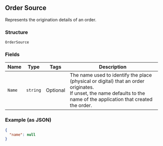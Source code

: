 ## Order Source

Represents the origination details of an order.

### Structure

`OrderSource`

### Fields

| Name | Type | Tags | Description |
|  --- | --- | --- | --- |
| `Name` | `string` | Optional | The name used to identify the place (physical or digital) that an order originates.<br>If unset, the name defaults to the name of the application that created the order. |

### Example (as JSON)

```json
{
  "name": null
}
```

